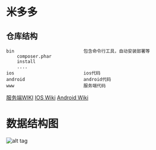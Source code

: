 米多多
===============================

仓库结构
------------------------------
```
bin                          包含命令行工具，自动安装部署等
    composer.phar
    install
    ....
ios                          ios代码
android                      android代码
www                          服务端代码
```


[服务端WIKI](/www/)
[IOS Wiki](/ios/)
[Android Wiki](/android/)


数据结构图
===============================
![alt tag](http://7xjr6t.com1.z0.glb.clouddn.com/sql-struct.png)

